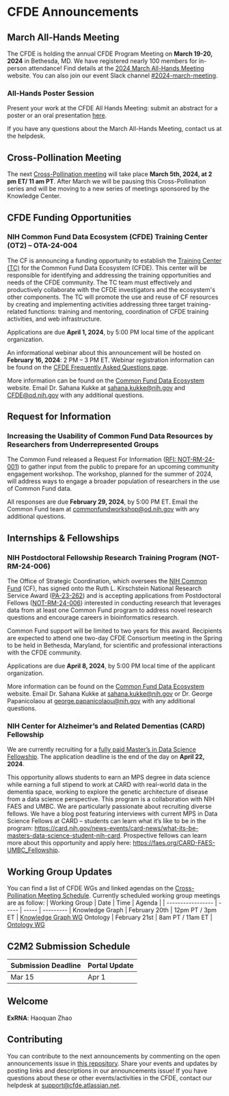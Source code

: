 # CFDE Announcements

## March All-Hands Meeting
The CFDE is holding the annual CFDE Program Meeting on **March 19-20, 2024** in Bethesda, MD. We have registered nearly 100 members for in-person attendance! Find details at the [2024 March All-Hands Meeting](https://nih-cfde.github.io/2024-march-all-hands-meeting/) website. You can also join our event Slack channel [#2024-march-meeting](https://join.slack.com/share/enQtNjQ2NzI1ODAzMzI1NS04NjIyMTRmMDA1MWVjYzcwZGIwNWFhYTVkNDUxYjMyMTQzMWMxYjA2YjY1ODkyNWI0ZGUzNjhjNGViMWQ1MWM0). 
### All-Hands Poster Session
Present your work at the CFDE All Hands Meeting: submit an abstract for a poster or an oral presentation [here](https://nih-cfde.github.io/2024-march-all-hands-meeting/ABSTRACTS/).

If you have any questions about the March All-Hands Meeting, contact us at the helpdesk. 

## Cross-Pollination Meeting
The next [Cross-Pollination meeting](https://docs.google.com/document/d/1tG4SgrVcjWGZT0ZbEpWxIMPtxREpdUL3LQeTL5gF0uI/edit?usp=sharing) will take place  **March 5th, 2024, at 2 pm ET/ 11 am PT**. After March we will be pausing this Cross-Pollination series and will be moving to a new series of meetings sponsored by the Knowledge Center. 

## CFDE Funding Opportunities
### **NIH Common Fund Data Ecosystem (CFDE) Training Center (OT2) – OTA-24-004** 

The CF is announcing a funding opportunity to establish the [Training Center (TC)](https://commonfund.nih.gov/sites/default/files/OTA-24-004.pdf) for the Common Fund Data Ecosystem (CFDE). This center will be responsible for identifying and addressing the training opportunities and needs of the CFDE community. The TC team must effectively and productively collaborate with the CFDE investigators and the ecosystem's other components. The TC will promote the use and reuse of CF resources by creating and implementing activities addressing three target training-related functions: training and mentoring, coordination of CFDE training activities, and web infrastructure.  

Applications are due  **April 1, 2024**,  by 5:00 PM local time of the applicant organization.  

An informational webinar about this announcement will be hosted on  **February 16, 2024**: 2 PM – 3 PM ET. Webinar registration information can be found on the [CFDE Frequently Asked Questions page](https://commonfund.nih.gov/dataecosystem/faqs#webinars). 

More information can be found on the [Common Fund Data Ecosystem](https://commonfund.nih.gov/dataecosystem) website. Email Dr. Sahana Kukke at [sahana.kukke@nih.gov](mailto:sahana.kukke@nih.gov) and [CFDE@od.nih.gov](mailto:CFDE@od.nih.gov) with any additional questions.

## Request for Information
### Increasing the Usability of Common Fund Data Resources by Researchers from Underrepresented Groups 

The Common Fund released a Request For Information ([RFI: NOT-RM-24-001](https://go.nih.gov/CF-Data-Engagement)) to gather input from the public to prepare for an upcoming community engagement workshop. The workshop, planned for the summer of 2024, will address ways to engage a broader population of researchers in the use of Common Fund data. 

All responses are due  **February 29, 2024**,  by 5:00 PM ET. Email the Common Fund team at [commonfundworkshop@od.nih.gov](mailto:commonfundworkshop@od.nih.gov) with any additional questions.

## Internships & Fellowships

### NIH Postdoctoral Fellowship Research Training Program (NOT-RM-24-006) 
The Office of Strategic Coordination, which oversees the [NIH Common Fund](https://commonfund.nih.gov/) (CF),  has signed onto the Ruth L. Kirschstein National Research Service Award ([PA-23-262](https://grants.nih.gov/grants/guide/pa-files/PA-23-262.html)) and is accepting applications from Postdoctoral Fellows ([NOT-RM-24-006](https://grants.nih.gov/grants/guide/notice-files/NOT-RM-24-006.html))  interested in conducting research that leverages data from  at least one Common Fund program to address novel research questions and encourage careers in bioinformatics research.  

Common Fund support will be limited to two years for this award. Recipients are expected to attend one two-day CFDE Consortium meeting in the Spring to be held in Bethesda, Maryland, for scientific and professional interactions with the CFDE community. 

Applications are due  **April 8, 2024**,  by 5:00 PM local time of the applicant organization.  

More information can be found on the [Common Fund Data Ecosystem](https://commonfund.nih.gov/dataecosystem/FundingOpportunities) website. Email Dr. Sahana Kukke at [sahana.kukke@nih.gov](mailto:sahana.kukke@nih.gov) or Dr. George Papanicolaou at [george.papanicolaou@nih.gov](mailto:george.papanicolaou@nih.gov) with any additional questions.

### NIH Center for Alzheimer’s and Related Dementias (CARD) Fellowship
We are currently recruiting for a [fully paid Master’s in Data Science Fellowship](https://card.nih.gov/job-training-opportunities/training-opportunities/data-science-masters). The application deadline is the end of the day on **April 22, 2024**.

This opportunity allows students to earn an MPS degree in data science while earning a full stipend to work at CARD with real-world data in the dementia space, working to explore the genetic architecture of disease from a data science perspective. This program is a collaboration with NIH FAES and UMBC. We are particularly passionate about recruiting diverse fellows.  We have a blog post featuring interviews with current MPS in Data Science Fellows at CARD – students can learn what it’s like to be in the program: https://card.nih.gov/news-events/card-news/what-its-be-masters-data-science-student-nih-card. Prospective fellows can learn more about this opportunity and apply here: https://faes.org/CARD-FAES-UMBC_Fellowship.

## Working Group Updates
You can find a list of CFDE WGs and linked agendas on the [Cross-Pollination Meeting Schedule](https://docs.google.com/spreadsheets/d/1hQAeOLkivUZZnwZ_KxfGw3neezMaWbrPk9nnFiKfQGA/edit?usp=sharing). Currently scheduled working group meetings are as follow: 
| Working Group | Date | Time | Agenda |
| ----------------- | ----- | ----- | --------- | 
Knowledge Graph | February 20th | 12pm PT / 3pm ET | [Knowledge Graph WG](https://docs.google.com/document/d/1WvpkLxWPW0XxZsam6jEJeEUQr2sQ0EWC/edit?usp=sharing&ouid=111367545760360703840&rtpof=true&sd=true)
Ontology | February 21st  | 8am PT / 11am ET | [Ontology WG](https://docs.google.com/document/d/1VoHHBeWfol6XNJa3kzOnOFuTaIrcLYbqKYQcOnj1oh4/edit?usp=sharing)

## C2M2 Submission Schedule
| Submission Deadline | Portal Update |
| ---------------------- | -----------------|
Mar 15 | Apr 1

## Welcome
**ExRNA**: Haoquan Zhao

## Contributing
You can contribute to the next announcements by commenting on the open announcements issue in [this repository](https://github.com/nih-cfde/announcements/issues). Share your events and updates by posting links and descriptions in our announcements issue! If you have questions about these or other events/activities in the CFDE, contact our helpdesk at [support@cfde.atlassian.net](mailto:support@cfde.atlassian.net).
